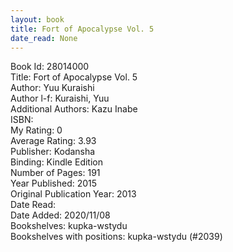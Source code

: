 ```yaml
---
layout: book
title: Fort of Apocalypse Vol. 5
date_read: None
---
```


Book Id: 28014000<br />
Title: Fort of Apocalypse Vol. 5<br />
Author: Yuu Kuraishi<br />
Author l-f: Kuraishi, Yuu<br />
Additional Authors: Kazu Inabe<br />
ISBN: <br />
My Rating: 0<br />
Average Rating: 3.93<br />
Publisher: Kodansha<br />
Binding: Kindle Edition<br />
Number of Pages: 191<br />
Year Published: 2015<br />
Original Publication Year: 2013<br />
Date Read: <br />
Date Added: 2020/11/08<br />
Bookshelves: kupka-wstydu<br />
Bookshelves with positions: kupka-wstydu (#2039)<br />

